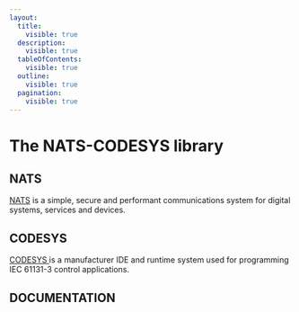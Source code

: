 ```yaml
---
layout:
  title:
    visible: true
  description:
    visible: true
  tableOfContents:
    visible: true
  outline:
    visible: true
  pagination:
    visible: true
---
```


# The NATS-CODESYS library

## NATS

[NATS](https://nats.io/) is a simple, secure and performant communications system for digital systems, services and devices.&#x20;

## CODESYS

[CODESYS ](https://store.codesys.com/en/codesys.html)is a manufacturer IDE and runtime system used for programming IEC 61131-3 control applications.

## DOCUMENTATION



